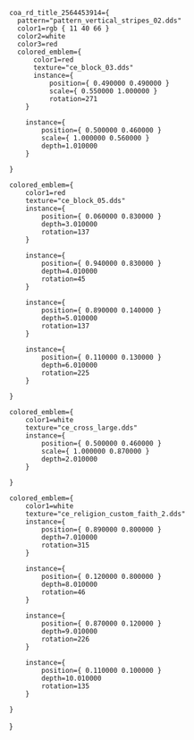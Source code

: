     coa_rd_title_2564453914={
	  pattern="pattern_vertical_stripes_02.dds"
	  color1=rgb { 11 40 66 }
	  color2=white
	  color3=red
	  colored_emblem={
		  color1=red
		  texture="ce_block_03.dds"
		  instance={
			  position={ 0.490000 0.490000 }
			  scale={ 0.550000 1.000000 }
			  rotation=271
		}

		instance={
			position={ 0.500000 0.460000 }
			scale={ 1.000000 0.560000 }
			depth=1.010000
		}

	}

	colored_emblem={
		color1=red
		texture="ce_block_05.dds"
		instance={
			position={ 0.060000 0.830000 }
			depth=3.010000
			rotation=137
		}

		instance={
			position={ 0.940000 0.830000 }
			depth=4.010000
			rotation=45
		}

		instance={
			position={ 0.890000 0.140000 }
			depth=5.010000
			rotation=137
		}

		instance={
			position={ 0.110000 0.130000 }
			depth=6.010000
			rotation=225
		}

	}

	colored_emblem={
		color1=white
		texture="ce_cross_large.dds"
		instance={
			position={ 0.500000 0.460000 }
			scale={ 1.000000 0.870000 }
			depth=2.010000
		}

	}

	colored_emblem={
		color1=white
		texture="ce_religion_custom_faith_2.dds"
		instance={
			position={ 0.890000 0.800000 }
			depth=7.010000
			rotation=315
		}

		instance={
			position={ 0.120000 0.800000 }
			depth=8.010000
			rotation=46
		}

		instance={
			position={ 0.870000 0.120000 }
			depth=9.010000
			rotation=226
		}

		instance={
			position={ 0.110000 0.100000 }
			depth=10.010000
			rotation=135
		}

	}

}
